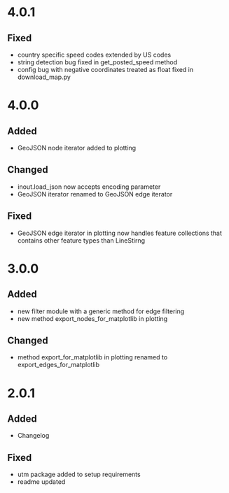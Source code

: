 # 4.0.1

## Fixed
- country specific speed codes extended by US codes
- string detection bug fixed in get_posted_speed method
- config bug with negative coordinates treated as float fixed in download_map.py


# 4.0.0
## Added
- GeoJSON node iterator added to plotting

## Changed
- inout.load_json now accepts encoding parameter
- GeoJSON iterator renamed to GeoJSON edge iterator

## Fixed
- GeoJSON edge iterator in plotting now handles feature collections that contains other feature types than LineStirng


# 3.0.0
## Added
- new filter module with a generic method for edge filtering
- new method export_nodes_for_matplotlib in plotting

## Changed
- method export_for_matplotlib in plotting renamed to export_edges_for_matplotlib

# 2.0.1
## Added
- Changelog

## Fixed
- utm package added to setup requirements
- readme updated
